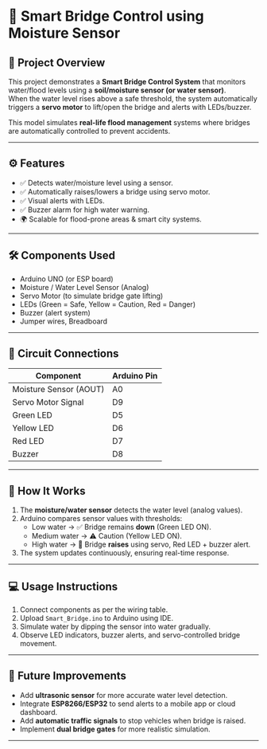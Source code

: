 # 🌉 Smart Bridge Control using Moisture Sensor  

## 📖 Project Overview  
This project demonstrates a **Smart Bridge Control System** that monitors water/flood levels using a **soil/moisture sensor (or water sensor)**.  
When the water level rises above a safe threshold, the system automatically triggers a **servo motor** to lift/open the bridge and alerts with LEDs/buzzer.  

This model simulates **real-life flood management** systems where bridges are automatically controlled to prevent accidents.  

---

## ⚙️ Features  
- ✅ Detects water/moisture level using a sensor.  
- ✅ Automatically raises/lowers a bridge using servo motor.  
- ✅ Visual alerts with LEDs.  
- ✅ Buzzer alarm for high water warning.  
- 🌍 Scalable for flood-prone areas & smart city systems.  

---

## 🛠️ Components Used  
- Arduino UNO (or ESP board)  
- Moisture / Water Level Sensor (Analog)  
- Servo Motor (to simulate bridge gate lifting)  
- LEDs (Green = Safe, Yellow = Caution, Red = Danger)  
- Buzzer (alert system)  
- Jumper wires, Breadboard  

---

## 🔌 Circuit Connections  

| Component              | Arduino Pin |
|------------------------|-------------|
| Moisture Sensor (AOUT) | A0          |
| Servo Motor Signal     | D9          |
| Green LED              | D5          |
| Yellow LED             | D6          |
| Red LED                | D7          |
| Buzzer                 | D8          |

---

## 📜 How It Works  
1. The **moisture/water sensor** detects the water level (analog values).  
2. Arduino compares sensor values with thresholds:  
   - Low water → ✅ Bridge remains **down** (Green LED ON).  
   - Medium water → ⚠️ Caution (Yellow LED ON).  
   - High water → 🚨 Bridge **raises** using servo, Red LED + buzzer alert.  
3. The system updates continuously, ensuring real-time response.  

---

## 💻 Usage Instructions  
1. Connect components as per the wiring table.  
2. Upload `Smart_Bridge.ino` to Arduino using IDE.  
3. Simulate water by dipping the sensor into water gradually.  
4. Observe LED indicators, buzzer alerts, and servo-controlled bridge movement.  

---

## 🚀 Future Improvements  
- Add **ultrasonic sensor** for more accurate water level detection.  
- Integrate **ESP8266/ESP32** to send alerts to a mobile app or cloud dashboard.  
- Add **automatic traffic signals** to stop vehicles when bridge is raised.  
- Implement **dual bridge gates** for more realistic simulation.  

---
